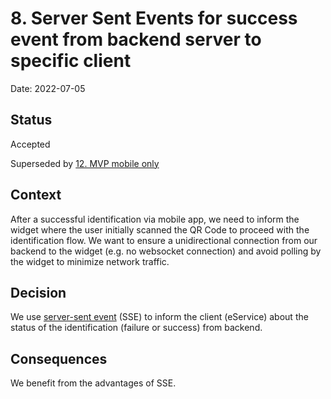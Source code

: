 # 8. Server Sent Events for success event from backend server to specific client

Date: 2022-07-05

## Status

Accepted

Superseded by [12. MVP mobile only](0012-mvp-mobile-only.md)

## Context

After a successful identification via mobile app, we need to inform the widget where the user initially scanned the QR Code to proceed with the identification flow. We want to ensure a unidirectional connection from our backend to the widget (e.g. no websocket connection) and avoid polling by the widget to minimize network traffic.

## Decision

We use [server-sent event](https://developer.mozilla.org/en-US/docs/Web/API/Server-sent_events/Using_server-sent_events) (SSE) to inform the client (eService) about the status of the identification (failure or success) from backend.

## Consequences

We benefit from the advantages of SSE.
